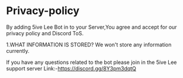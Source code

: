 # Privacy-policy
By adding 5ive Lee Bot in to your Server,You agree and accept for our privacy policy and Discord ToS.

1.WHAT INFORMATION IS STORED?
We won't store any information currently.

If you have any questions related to the bot please join in the 5ive Lee support server Link:-https://discord.gg/8Y3pm3dqtQ
